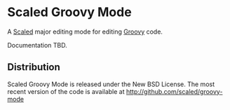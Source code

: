 # Scaled Groovy Mode

A [Scaled] major editing mode for editing [Groovy] code.

Documentation TBD.

## Distribution

Scaled Groovy Mode is released under the New BSD License. The most recent version of the code is
available at http://github.com/scaled/groovy-mode

[Scaled]: https://github.com/scaled/scaled
[Groovy]: http://groovy-lang.org/
